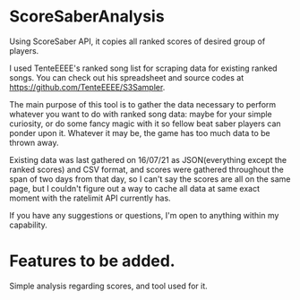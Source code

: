# ScoreSaberAnalysis
Using ScoreSaber API, it copies all ranked scores of desired group of players.

I used TenteEEEE's ranked song list for scraping data for existing ranked songs. You can check out his spreadsheet and source codes at https://github.com/TenteEEEE/S3Sampler.

The main purpose of this tool is to gather the data necessary to perform whatever you want to do with ranked song data: maybe for your simple curiosity, or do some fancy magic with it so fellow beat saber players can ponder upon it. Whatever it may be, the game has too much data to be thrown away.

Existing data was last gathered on 16/07/21 as JSON(everything except the ranked scores) and CSV format, and scores were gathered throughout the span of two days from that day, so I can't say the scores are all on the same page, but I couldn't figure out a way to cache all data at same exact moment with the ratelimit API currently has. 

If you have any suggestions or questions, I'm open to anything within my capability.

# Features to be added.

Simple analysis regarding scores, and tool used for it.
